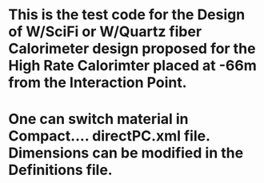 # This is the test code for the Design of W/SciFi or W/Quartz fiber Calorimeter design proposed for the High Rate Calorimter placed at -66m from the Interaction Point.
# One can switch material in Compact.... directPC.xml file. Dimensions can be modified in the Definitions file. 
